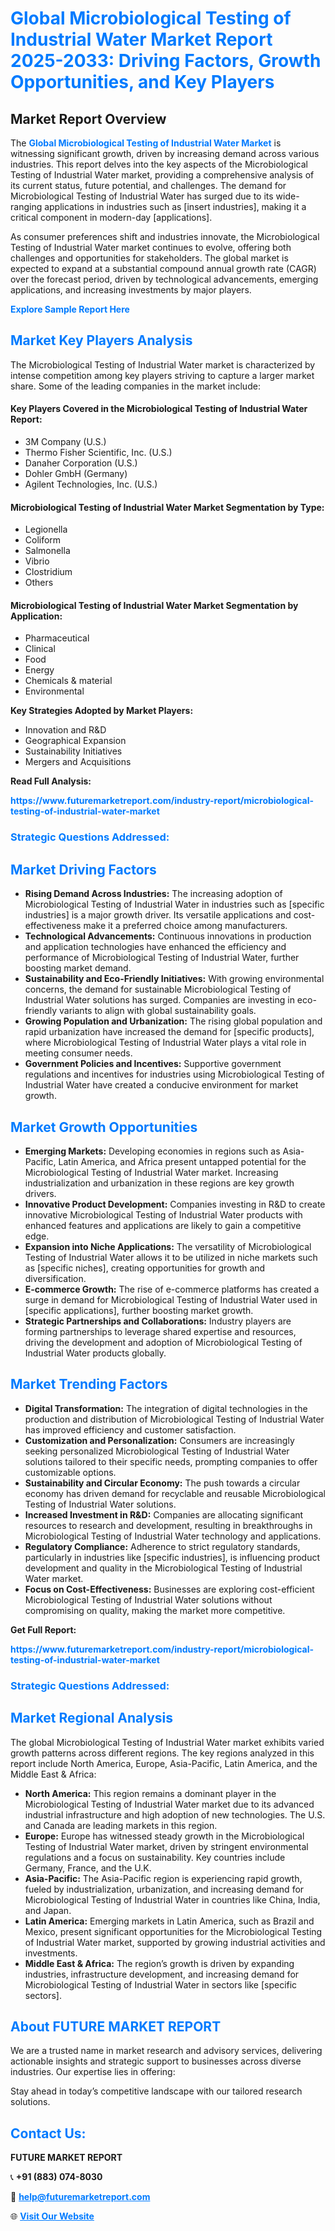 <h1 style="color: #007BFF;">Global Microbiological Testing of Industrial Water Market Report 2025-2033: Driving Factors, Growth Opportunities, and Key Players</h1>

<section id="overview">
<h2>Market Report Overview</h2>
<p>The <a href="https://www.futuremarketreport.com/industry-report/microbiological-testing-of-industrial-water-market" style="color: #007BFF; text-decoration: none;"><strong>Global Microbiological Testing of Industrial Water Market</strong></a> is witnessing significant growth, driven by increasing demand across various industries. This report delves into the key aspects of the Microbiological Testing of Industrial Water market, providing a comprehensive analysis of its current status, future potential, and challenges. The demand for Microbiological Testing of Industrial Water has surged due to its wide-ranging applications in industries such as [insert industries], making it a critical component in modern-day [applications].</p>
<p>As consumer preferences shift and industries innovate, the Microbiological Testing of Industrial Water market continues to evolve, offering both challenges and opportunities for stakeholders. The global market is expected to expand at a substantial compound annual growth rate (CAGR) over the forecast period, driven by technological advancements, emerging applications, and increasing investments by major players.</p>
</section>

<section id="overview">
<p><a href="https://www.futuremarketreport.com/request-sample/reportId=53884" style="color: #007BFF; text-decoration: none;"><strong>Explore Sample Report Here</strong></a></p>
</section>

<section id="key-players">
<h2 style="color: #007BFF;">Market Key Players Analysis</h2>
<p>The Microbiological Testing of Industrial Water market is characterized by intense competition among key players striving to capture a larger market share. Some of the leading companies in the market include:</p>
<h4>Key Players Covered in the Microbiological Testing of Industrial Water Report:</h4>
<ul><li>3M Company (U.S.)</li><li>Thermo Fisher Scientific, Inc. (U.S.)</li><li>Danaher Corporation (U.S.)</li><li>Dohler GmbH (Germany)</li><li>Agilent Technologies, Inc. (U.S.)</li></ul>
<h4>Microbiological Testing of Industrial Water Market Segmentation by Type:</h4>
<ul><li>Legionella</li><li>Coliform</li><li>Salmonella</li><li>Vibrio</li><li>Clostridium</li><li>Others</li></ul>

<h4>Microbiological Testing of Industrial Water Market Segmentation by Application:</h4>
<ul><li>Pharmaceutical</li><li>Clinical</li><li>Food</li><li>Energy</li><li>Chemicals &amp; material</li><li>Environmental</li></ul>
<p><strong>Key Strategies Adopted by Market Players:</strong></p>
<ul>
<li>Innovation and R&D</li>
<li>Geographical Expansion</li>
<li>Sustainability Initiatives</li>
<li>Mergers and Acquisitions</li>
</ul>
</section>

<section>
<p><strong>Read Full Analysis: </strong></p><a href="https://www.futuremarketreport.com/industry-report/microbiological-testing-of-industrial-water-market" style="color: #007BFF; text-decoration: none;"><strong>https://www.futuremarketreport.com/industry-report/microbiological-testing-of-industrial-water-market</strong></a>
<h3 style="color: #007BFF;">Strategic Questions Addressed:</h3>
</section>

<section id="driving-factors">
<h2 style="color: #007BFF;">Market Driving Factors</h2>
<ul>
<li><strong>Rising Demand Across Industries:</strong> The increasing adoption of Microbiological Testing of Industrial Water in industries such as [specific industries] is a major growth driver. Its versatile applications and cost-effectiveness make it a preferred choice among manufacturers.</li>
<li><strong>Technological Advancements:</strong> Continuous innovations in production and application technologies have enhanced the efficiency and performance of Microbiological Testing of Industrial Water, further boosting market demand.</li>
<li><strong>Sustainability and Eco-Friendly Initiatives:</strong> With growing environmental concerns, the demand for sustainable Microbiological Testing of Industrial Water solutions has surged. Companies are investing in eco-friendly variants to align with global sustainability goals.</li>
<li><strong>Growing Population and Urbanization:</strong> The rising global population and rapid urbanization have increased the demand for [specific products], where Microbiological Testing of Industrial Water plays a vital role in meeting consumer needs.</li>
<li><strong>Government Policies and Incentives:</strong> Supportive government regulations and incentives for industries using Microbiological Testing of Industrial Water have created a conducive environment for market growth.</li>
</ul>
</section>

<section id="growth-opportunities">
<h2 style="color: #007BFF;">Market Growth Opportunities</h2>
<ul>
<li><strong>Emerging Markets:</strong> Developing economies in regions such as Asia-Pacific, Latin America, and Africa present untapped potential for the Microbiological Testing of Industrial Water market. Increasing industrialization and urbanization in these regions are key growth drivers.</li>
<li><strong>Innovative Product Development:</strong> Companies investing in R&D to create innovative Microbiological Testing of Industrial Water products with enhanced features and applications are likely to gain a competitive edge.</li>
<li><strong>Expansion into Niche Applications:</strong> The versatility of Microbiological Testing of Industrial Water allows it to be utilized in niche markets such as [specific niches], creating opportunities for growth and diversification.</li>
<li><strong>E-commerce Growth:</strong> The rise of e-commerce platforms has created a surge in demand for Microbiological Testing of Industrial Water used in [specific applications], further boosting market growth.</li>
<li><strong>Strategic Partnerships and Collaborations:</strong> Industry players are forming partnerships to leverage shared expertise and resources, driving the development and adoption of Microbiological Testing of Industrial Water products globally.</li>
</ul>
</section>

<section id="trending-factors">
<h2 style="color: #007BFF;">Market Trending Factors</h2>
<ul>
<li><strong>Digital Transformation:</strong> The integration of digital technologies in the production and distribution of Microbiological Testing of Industrial Water has improved efficiency and customer satisfaction.</li>
<li><strong>Customization and Personalization:</strong> Consumers are increasingly seeking personalized Microbiological Testing of Industrial Water solutions tailored to their specific needs, prompting companies to offer customizable options.</li>
<li><strong>Sustainability and Circular Economy:</strong> The push towards a circular economy has driven demand for recyclable and reusable Microbiological Testing of Industrial Water solutions.</li>
<li><strong>Increased Investment in R&D:</strong> Companies are allocating significant resources to research and development, resulting in breakthroughs in Microbiological Testing of Industrial Water technology and applications.</li>
<li><strong>Regulatory Compliance:</strong> Adherence to strict regulatory standards, particularly in industries like [specific industries], is influencing product development and quality in the Microbiological Testing of Industrial Water market.</li>
<li><strong>Focus on Cost-Effectiveness:</strong> Businesses are exploring cost-efficient Microbiological Testing of Industrial Water solutions without compromising on quality, making the market more competitive.</li>
</ul>
</section>

<section>
<p><strong>Get Full Report: </strong></p><a href="https://www.futuremarketreport.com/industry-report/microbiological-testing-of-industrial-water-market" style="color: #007BFF; text-decoration: none;"><strong>https://www.futuremarketreport.com/industry-report/microbiological-testing-of-industrial-water-market</strong></a>
<h3 style="color: #007BFF;">Strategic Questions Addressed:</h3>
</section>


<section id="regional-analysis">
<h2 style="color: #007BFF;">Market Regional Analysis</h2>
<p>The global Microbiological Testing of Industrial Water market exhibits varied growth patterns across different regions. The key regions analyzed in this report include North America, Europe, Asia-Pacific, Latin America, and the Middle East & Africa:</p>
<ul>
<li><strong>North America:</strong> This region remains a dominant player in the Microbiological Testing of Industrial Water market due to its advanced industrial infrastructure and high adoption of new technologies. The U.S. and Canada are leading markets in this region.</li>
<li><strong>Europe:</strong> Europe has witnessed steady growth in the Microbiological Testing of Industrial Water market, driven by stringent environmental regulations and a focus on sustainability. Key countries include Germany, France, and the U.K.</li>
<li><strong>Asia-Pacific:</strong> The Asia-Pacific region is experiencing rapid growth, fueled by industrialization, urbanization, and increasing demand for Microbiological Testing of Industrial Water in countries like China, India, and Japan.</li>
<li><strong>Latin America:</strong> Emerging markets in Latin America, such as Brazil and Mexico, present significant opportunities for the Microbiological Testing of Industrial Water market, supported by growing industrial activities and investments.</li>
<li><strong>Middle East & Africa:</strong> The region’s growth is driven by expanding industries, infrastructure development, and increasing demand for Microbiological Testing of Industrial Water in sectors like [specific sectors].</li>
</ul>
</section>

<footer>
<h2 style="color: #007BFF;">About FUTURE MARKET REPORT</h2>
<p>We are a trusted name in market research and advisory services, delivering actionable insights and strategic support to businesses across diverse industries. Our expertise lies in offering:</p>

<p>Stay ahead in today’s competitive landscape with our tailored research solutions.</p>

<h2 style="color: #007BFF;">Contact Us:</h2>
<p><strong>FUTURE MARKET REPORT</strong></p>
<p>📞 <strong>+91 (883) 074-8030</strong></p>
<p>📧 <strong><a href="mailto:help@futuremarketreport.com" style="color: #007BFF;">help@futuremarketreport.com</a></strong></p>
<p>🌐 <strong><a href="https://www.futuremarketreport.com/" style="color: #007BFF;">Visit Our Website</a></strong></p>
</footer>